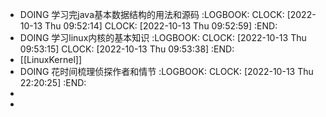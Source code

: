 - DOING 学习完java基本数据结构的用法和源码
  :LOGBOOK:
  CLOCK: [2022-10-13 Thu 09:52:14]
  CLOCK: [2022-10-13 Thu 09:52:59]
  :END:
- DOING 学习linux内核的基本知识
  :LOGBOOK:
  CLOCK: [2022-10-13 Thu 09:53:15]
  CLOCK: [2022-10-13 Thu 09:53:38]
  :END:
- [[LinuxKernel]]
- DOING 花时间梳理侦探作者和情节
  :LOGBOOK:
  CLOCK: [2022-10-13 Thu 22:20:25]
  :END:
-
-